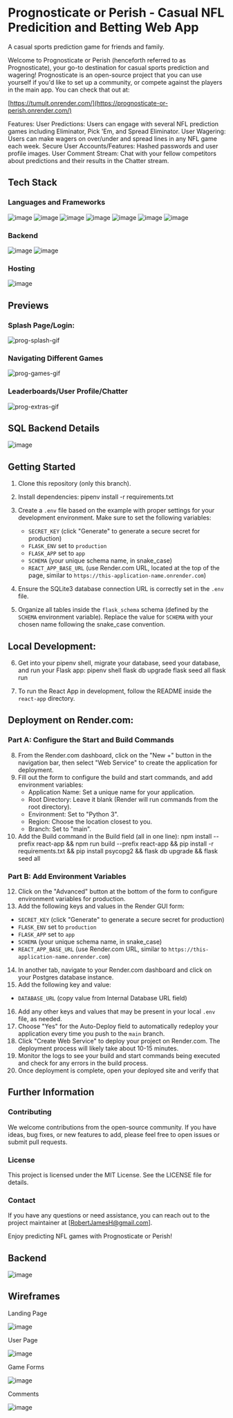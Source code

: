 # Prognosticate or Perish - Casual NFL Predicition and Betting Web App

A casual sports prediction game for friends and family.

Welcome to Prognosticate or Perish (henceforth referred to as Prognosticate), your go-to destination for casual sports prediction and wagering! Prognosticate is an open-source project that you can use yourself if you'd like to set up a community, or compete against the players in the main app. You can check that out at:

[https://tumult.onrender.com/](https://prognosticate-or-perish.onrender.com/)

Features:
User Predictions: Users can engage with several NFL prediction games including Eliminator, Pick 'Em, and Spread Eliminator.
User Wagering: Users can make wagers on over/under and spread lines in any NFL game each week.
Secure User Accounts/Features: Hashed passwords and user profile images.
User Comment Stream: Chat with your fellow competitors about predictions and their results in the Chatter stream.

## Tech Stack

### Languages and Frameworks

![image](https://github.com/BoJamesH/prognosticate-or-perish/assets/128858490/191435e3-6e62-440a-8799-32b53282de36)
![image](https://github.com/BoJamesH/prognosticate-or-perish/assets/128858490/fe17a36b-d764-4d7c-80b7-54cef86bbedf)
![image](https://github.com/BoJamesH/prognosticate-or-perish/assets/128858490/4f491229-604b-4966-babc-8119743ca111)
![image](https://github.com/BoJamesH/prognosticate-or-perish/assets/128858490/9ff96d39-6b3d-4eca-9193-401d99e84ada)
![image](https://github.com/BoJamesH/prognosticate-or-perish/assets/128858490/052031ce-3694-4740-9405-bb656c749f75)
![image](https://github.com/BoJamesH/prognosticate-or-perish/assets/128858490/4333eb9c-29a2-4802-90f7-bf56296d2a8a)
![image](https://github.com/BoJamesH/prognosticate-or-perish/assets/128858490/0036cc22-a23d-4735-b36b-1878fef7ab57)

### Backend

![image](https://github.com/BoJamesH/prognosticate-or-perish/assets/128858490/2ecfe66e-5449-4fc0-a5bd-2da6f8924775)
![image](https://github.com/BoJamesH/prognosticate-or-perish/assets/128858490/009a61bf-dc10-441e-a6d4-66f0ac5f5d57)

### Hosting

![image](https://github.com/BoJamesH/prognosticate-or-perish/assets/128858490/e6303314-ae76-4195-bedf-fa258fcec700)

## Previews

### Splash Page/Login:

![prog-splash-gif](https://github.com/BoJamesH/prognosticate-or-perish/assets/128858490/0762b5a1-8216-457e-9d65-6a57f1746a09)

### Navigating Different Games

![prog-games-gif](https://github.com/BoJamesH/prognosticate-or-perish/assets/128858490/9a4019b4-4a95-4354-8015-3094b71722cd)

### Leaderboards/User Profile/Chatter

![prog-extras-gif](https://github.com/BoJamesH/prognosticate-or-perish/assets/128858490/2c78435e-5743-4a7f-a1a8-b146942d475e)

## SQL Backend Details

![image](https://github.com/BoJamesH/prognosticate-or-perish/assets/128858490/8c7a8741-0880-4c3b-ab5e-318bbfdd2224)

## Getting Started

1. Clone this repository (only this branch).
2. Install dependencies:
pipenv install -r requirements.txt

3. Create a `.env` file based on the example with proper settings for your development environment. Make sure to set the following variables:
   - `SECRET_KEY` (click "Generate" to generate a secure secret for production)
   - `FLASK_ENV` set to `production`
   - `FLASK_APP` set to `app`
   - `SCHEMA` (your unique schema name, in snake_case)
   - `REACT_APP_BASE_URL` (use Render.com URL, located at the top of the page, similar to `https://this-application-name.onrender.com`)
4. Ensure the SQLite3 database connection URL is correctly set in the `.env` file.
5. Organize all tables inside the `flask_schema` schema (defined by the `SCHEMA` environment variable). Replace the value for `SCHEMA` with your chosen name following the snake_case convention.

## Local Development:

6. Get into your pipenv shell, migrate your database, seed your database, and run your Flask app:
pipenv shell
flask db upgrade
flask seed all
flask run

7. To run the React App in development, follow the README inside the `react-app` directory.

## Deployment on Render.com:

### Part A: Configure the Start and Build Commands

8. From the Render.com dashboard, click on the "New +" button in the navigation bar, then select "Web Service" to create the application for deployment.
9. Fill out the form to configure the build and start commands, and add environment variables:
   - Application Name: Set a unique name for your application.
   - Root Directory: Leave it blank (Render will run commands from the root directory).
   - Environment: Set to "Python 3".
   - Region: Choose the location closest to you.
   - Branch: Set to "main".
10. Add the Build command in the Build field (all in one line):
npm install --prefix react-app && npm run build --prefix react-app && pip install -r requirements.txt && pip install psycopg2 && flask db upgrade && flask seed all

### Part B: Add Environment Variables

12. Click on the "Advanced" button at the bottom of the form to configure environment variables for production.
13. Add the following keys and values in the Render GUI form:
   - `SECRET_KEY` (click "Generate" to generate a secure secret for production)
   - `FLASK_ENV` set to `production`
   - `FLASK_APP` set to `app`
   - `SCHEMA` (your unique schema name, in snake_case)
   - `REACT_APP_BASE_URL` (use Render.com URL, similar to `https://this-application-name.onrender.com`)
14. In another tab, navigate to your Render.com dashboard and click on your Postgres database instance.
15. Add the following key and value:
   - `DATABASE_URL` (copy value from Internal Database URL field)
16. Add any other keys and values that may be present in your local `.env` file, as needed.
17. Choose "Yes" for the Auto-Deploy field to automatically redeploy your application every time you push to the `main` branch.
18. Click "Create Web Service" to deploy your project on Render.com. The deployment process will likely take about 10-15 minutes.
19. Monitor the logs to see your build and start commands being executed and check for any errors in the build process.
20. Once deployment is complete, open your deployed site and verify that 

## Further Information

### Contributing

We welcome contributions from the open-source community. If you have ideas, bug fixes, or new features to add, please feel free to open issues or submit pull requests.

### License

This project is licensed under the MIT License. See the LICENSE file for details.

### Contact

If you have any questions or need assistance, you can reach out to the project maintainer at [RobertJamesH@gmail.com].

Enjoy predicting NFL games with Prognosticate or Perish!

## Backend

![image](https://github.com/BoJamesH/prognosticate-or-perish/assets/128858490/8c7a8741-0880-4c3b-ab5e-318bbfdd2224)


## Wireframes

Landing Page

![image](https://github.com/BoJamesH/prognosticate-or-perish/assets/128858490/99827c20-a5fd-4cb4-9fe5-ce6a33e685e9)

User Page

![image](https://github.com/BoJamesH/prognosticate-or-perish/assets/128858490/e9def6a7-1265-437c-805d-ea20c868f3a2)

Game Forms

![image](https://github.com/BoJamesH/prognosticate-or-perish/assets/128858490/fce28b16-a0aa-4555-a080-d391995f1234)

Comments

![image](https://github.com/BoJamesH/prognosticate-or-perish/assets/128858490/06191bde-de20-4181-84a4-6bfa893b4710)
